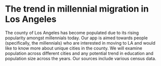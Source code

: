 # The trend in millennial migration in Los Angeles

The county of Los Angeles has become populated due to its rising popularity amongst millennials today. Our app is aimed towards people (specifically, the millennials) who are interested in moving to LA and would like to know more about unique cities in the county. We will examine population across different cities and any potential trend in education and population size across the years. Our sources include various census data.
